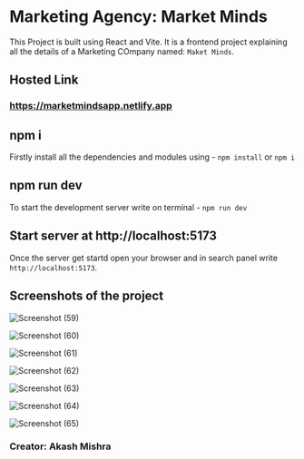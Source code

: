 # Marketing Agency: Market Minds
This Project is built using React and Vite. It is a frontend project explaining all the details of a Marketing COmpany named: `Maket Minds`.

## Hosted Link
### https://marketmindsapp.netlify.app

## npm i
Firstly install all the dependencies and modules using - `npm install` or `npm i`

## npm run dev
To start the development server write on terminal - `npm run dev`

## Start server at http://localhost:5173
Once the server get startd open your browser and in search panel write `http://localhost:5173`. 

## Screenshots of the project
![Screenshot (59)](https://github.com/user-attachments/assets/327f3f68-5256-4b49-8fe7-dc41ae463d3f)


![Screenshot (60)](https://github.com/user-attachments/assets/fe159046-b703-480a-ab01-665dbbea8c2c)


![Screenshot (61)](https://github.com/user-attachments/assets/3a332638-bffb-458a-8b92-5975812d8753)


![Screenshot (62)](https://github.com/user-attachments/assets/77604870-2b5c-4bea-89e2-53e885985963)


![Screenshot (63)](https://github.com/user-attachments/assets/22bd5dad-39bd-4cd8-b511-d9b825b1147e)


![Screenshot (64)](https://github.com/user-attachments/assets/d9d7a578-4f87-40ae-8e44-d098382fe9a9)


![Screenshot (65)](https://github.com/user-attachments/assets/5869ac0e-9939-4eb7-a9b8-162df2f66ed7)


### Creator: Akash Mishra
